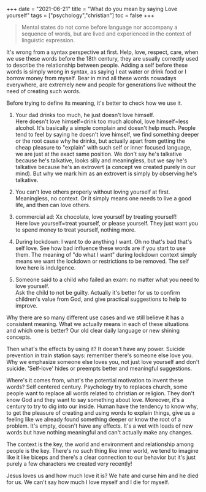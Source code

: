 +++ 
date = "2021-06-21"
title = "What do you mean by saying Love yourself"
tags = ["psychology","christian"]
toc = false
+++

>  Mental states do not come before language nor accompany a sequence of words, but are lived and experienced in the context of linguistic expression.

It's wrong from a syntax perspective at first. Help, love, respect, care, when we use these words before the 18th century, they are usually correctly used to describe the relationship between people. Adding a self before these words is simply wrong in syntax, as saying I eat water or drink food or I borrow money from myself. Bear in mind all these words nowadays everywhere, are extremely new and people for generations live without the need of creating such words.

Before trying to define its meaning, it's better to check how we use it. 

1. Your dad drinks too much, he just doesn't love himself.  
Here doesn't love himself=drink too much alcohol, love himself=less alcohol. It's basically a simple complain and doesn't help much. People tend to feel by saying he doesn't love himself, we find something deeper or the root cause why he drinks, but actually apart from getting the cheap pleasure to "explain" with such self or inner focused language, we are just at the exact same position. We don't say he's talkative because he's talkative, looks silly and meaningless, but we say he's talkative because he's an extrovert (a concept we created purely in our mind). But why we mark him as an extrovert is simply by observing he's talkative. 

2. You can't love others properly without loving yourself at first.  
Meaningless, no context. Or it simply means one needs to live a good life, and then can love others.

3. commercial ad: Xx chocolate, love yourself by treating yourself!  
Here love yourself=treat yourself, or please yourself. They just want you to spend money to treat yourself, nothing more.

4. During lockdown: I want to do anything I want. Oh no that's bad that's self love.
See how bad influence these words are if you start to use them. The meaning of "do what I want" during lockdown context simply means we want the lockdown or restrictions to be removed. The self love here is indulgence.  

5. Someone said to a child who failed an exam: no matter what you need to love yourself.  
Ask the child to not be guilty. Actually it's better for us to confirm children's value from God, and give practical suggestions to help to improve. 

Why there are so many different use cases and we still believe it has a consistent meaning. What we actually means in each of these situations and which one is better? Our old clear daily language or new shining concepts.

Then what's the effects by using it? It doesn't have any power. Suicide prevention in train station says: remember there's someone else love you. Why we emphasize someone else loves you, not just love yourself and don't suicide. 'Self-love' hides or preempts better and meaningful suggestions.

Where's it comes from, what's the potential motivation to invent these words? Self centered century. Psychology try to replaces church, some people want to replace all words related to christian or religion. They don't know God and they want to say something about love. Moreover, it's a century to try to dig into our inside. Human have the tendency to know why, to get the pleasure of creating and using words to explain things, give us a feeling like we already found something deeper or know the root of a problem. It's empty, doesn't have any effects. It's a wet with loads of new words but have nothing meaningful and can't actually make any changes. 

The context is the key, the world and environment and relationship among people is the key. There's no such thing like inner world, we tend to imagine like it like biceps and there's a clear connection to our behavior but it's just purely a few characters we created very recently!

Jesus loves us and how much love it is? We hate and curse him and he died for us. We can't say how much I love myself and I die for myself.
